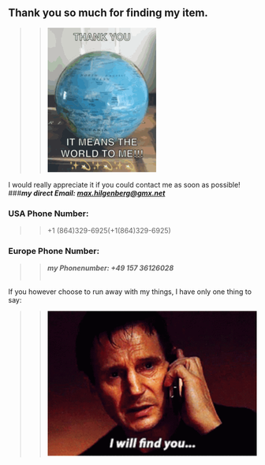 ## Thank you so much for finding my item.
>> ![GIf](./img/thankyou.gif)

I would really appreciate it if you could contact me as soon as possible!
###***my direct Email: <max.hilgenberg@gmx.net>***
### USA Phone Number:
>> +1 (864)329-6925(+1(864)329-6925)

### Europe Phone Number: 
 >> ***my Phonenumber: +49 157 36126028***<br><br>



If you however choose to run away with my things, I have only one thing to say:

>> ![Gif1](./img/liam-neeson-i-will-find-you.gif)
